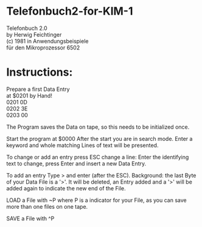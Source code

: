 # Telefonbuch2-for-KIM-1
Telefonbuch 2.0<br>
by Herwig Feichtinger <br>
(c) 1981 in Anwendungsbeispiele<br>
    für den Mikroprozessor 6502

# Instructions:

Prepare a first Data Entry <br>
at $0201 by Hand! <br>
0201 0D<br>
0202 3E<br>
0203 00<br>

The Program saves the Data on tape,
so this needs to be initialized once.

Start the program at $0000
After the start you are in search mode.
Enter a keyword and whole matching 
Lines of text will be presented. 

To change or add an entry press ESC
change a line: Enter the identifying 
text to change, press Enter and 
insert a new Data Entry. 

To add an entry Type >  and enter 
(after the ESC). Background: the last
Byte of your Data File is a '>'. 
It will be deleted, an Entry added 
and a '>' will be added again to 
indicate the new end of the File.

LOAD a File with ~P where P is a 
indicator for your File, as you can 
save more than one files on one tape.

SAVE a File with ^P 

